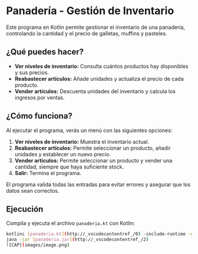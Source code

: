 # Panadería - Gestión de Inventario

Este programa en Kotlin permite gestionar el inventario de una panadería, controlando la cantidad y el precio de galletas, muffins y pasteles.

## ¿Qué puedes hacer?

- **Ver niveles de inventario:** Consulta cuántos productos hay disponibles y sus precios.
- **Reabastecer artículos:** Añade unidades y actualiza el precio de cada producto.
- **Vender artículos:** Descuenta unidades del inventario y calcula los ingresos por ventas.

## ¿Cómo funciona?

Al ejecutar el programa, verás un menú con las siguientes opciones:

1. **Ver niveles de inventario:** Muestra el inventario actual.
2. **Reabastecer artículos:** Permite seleccionar un producto, añadir unidades y establecer un nuevo precio.
3. **Vender artículos:** Permite seleccionar un producto y vender una cantidad, siempre que haya suficiente stock.
4. **Salir:** Termina el programa.

El programa valida todas las entradas para evitar errores y asegurar que los datos sean correctos.

## Ejecución

Compila y ejecuta el archivo `panaderia.kt` con Kotlin:

```sh
kotlinc [panaderia.kt](http://_vscodecontentref_/0) -include-runtime -d [panaderia.jar](http://_vscodecontentref_/1)
java -jar [panaderia.jar](http://_vscodecontentref_/2)
![CAP](images/image.png)
